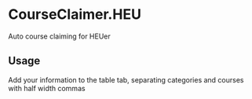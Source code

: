 # CourseClaimer.HEU

Auto course claiming for HEUer

## Usage

Add your information to the table tab, separating categories and courses with half width commas
